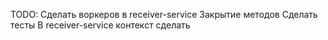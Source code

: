 
TODO:
    Сделать воркеров в receiver-service
    Закрытие методов
    Сделать тесты
    В receiver-service контекст сделать
